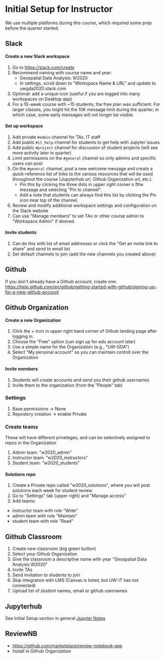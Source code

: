 # Initial Setup for Instructor

We use multiple platforms during this course, which required some prep before the quarter started.

## Slack
#### Create a new Slack workspace
1. Go to https://slack.com/create
1. Recommend naming with course name and year:
    * Geospatial Data Analysis: W2020
    * In settings, scroll down to "Workspace Name & URL" and update to uwgda2020.slack.com
1. Optional: add a unique icon (useful if you are logged into many workspaces on Desktop app)
1. For a 10-week course with ~15 students, the free plan was sufficient. For larger classes, you might hit the 10K message limit during the quarter, in which case, some early messages will not longer be visible.

#### Set up workspace
1. Add private `#admin` channel for TAs, IT staff
1. Add public `#it_help` channel for students to get help with Jupyter issues
1. Add public `#project` channel for discussion of student projects (will see more activity later in quarter)
1. Limit permissions on the `#general` channel so only admins and specific users can post
1. On the `#general` channel, post a new welcome message and create a quick-reference list of links to the various resources that will be used throughout the course (Jupyterhub url, Github Organization url, etc.).  
   * Pin this by clicking the three dots in upper right corner o fthe message and selecting "Pin to channel".  
   * Add a note that students can always find this list by clicking the Pin icon near top of the channel.
1. Review and modify additional workspace settings and configuration on the Slack website
1. Can use "Manage members" to set TAs or other course admin to "Workspace Admin" if desired.

#### Invite students
1. Can do this with list of email addresses or click the "Get an invite link to share" and send to email list
1. Set default channels to join (add the new channels you created above)

## Github
If you don't already have a Github account, create one: https://help.github.com/en/github/getting-started-with-github/signing-up-for-a-new-github-account

## Github Organization
#### Create a new Organization
1. Click the + icon in upper right hand corner of Github landing page after logging in.
1. Choose the "Free" option (can sign up for edu account later)
1. Use a simple name for the Organization (e.g., "UW-GDA")
1. Select "My personal account" so you can maintain control over the Organization
#### Invite members
1. Students will create accounts and send you their github usernames
1. Invite them to the organization (from the "People" tab)

### Settings
1. Base permissions -> None
1. Repostory creation -> enable Private

### Create teams
These will have different priveleges, and can be selectively assigned to repos in the Organization
1. Admin team: "w2020_admin"
1. Instructor team: "w2020_instructors"
1. Student team: "w2020_students"

#### Solutions repo
1. Create a Private repo called "w2020_solutions", where you will post solutions each week for student review
1. Go to "Settings" tab (upper right) and "Manage access"
1. Add teams:
  * instructor team with role "Write"
  * admin team with role "Maintain"
  * student team with role "Read"

## Github Classroom
1. Create new classroom (big green button)
1. Select your Github Organization
1. Give the classroom a descriptive name with year "Geospatial Data Analysis W2020"
1. Invite TAs
1. Send invitation to students to join
1. Skip integration with LMS (Canvas is listed, but UW-IT has not connected)
1. Upload list of student names, email or github usernames 

## Jupyterhub
See Initial Setup section in general [Jupyter Notes](../jupyter_notes.md)

## ReviewNB
* https://github.com/marketplace/review-notebook-app
* Install in Github Organization
